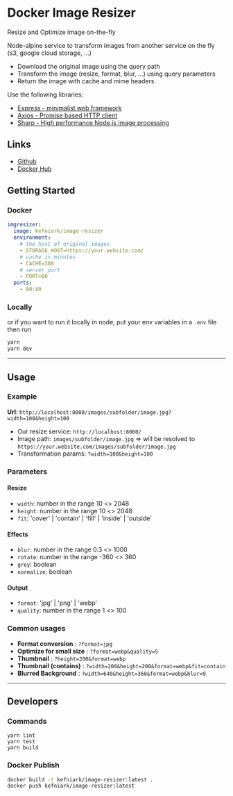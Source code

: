 # Docker Image Resizer

Resize and Optimize image on-the-fly

Node-alpine service to transform images from another service on the fly (s3, google cloud storage, ...)

- Download the original image using the query path
- Transform the image (resize, format, blur, ...) using query parameters
- Return the image with cache and mime headers

Use the following libraries:

- [Express - minimalist web framework](https://github.com/expressjs/express)
- [Axios - Promise based HTTP client](https://github.com/axios/axios)
- [Sharp - High performance Node.js image processing](https://github.com/lovell/sharp)

## Links

- [Github]()
- [Docker Hub](https://hub.docker.com/repository/docker/kefniark/image-resizer)

## Getting Started

### Docker

```yaml
imgresizer:
  image: kefniark/image-resizer
  environment:
    # the host of original images
    - STORAGE_HOST=https://your.website.com/
    # cache in minutes
    - CACHE=300
    # server port
    - PORT=80
  ports:
    - 80:80
```

### Locally

or if you want to run it locally in node, put your env variables in a `.env` file then run

```sh
yarn
yarn dev
```

---

## Usage

### Example

**Url**: `http://localhost:8000/images/subfolder/image.jpg?width=100&height=100`

- Our resize service: `http://localhost:8000/`
- Image path: `images/subfolder/image.jpg` => will be resolved to `https://your.website.com/images/subfolder/image.jpg`
- Transformation params: `?width=100&height=100`

### Parameters

#### Resize

- `width`: number in the range 10 <> 2048
- `height`: number in the range 10 <> 2048
- `fit`: 'cover' | 'contain' | 'fill' | 'inside' | 'outside'

#### Effects

- `blur`: number in the range 0.3 <> 1000
- `rotate`: number in the range -360 <> 360
- `grey`: boolean
- `normalize`: boolean

#### Output

- `format`: 'jpg' | 'png' | 'webp'
- `quality`: number in the range 1 <> 100

### Common usages

- **Format conversion** : `?format=jpg`
- **Optimize for small size** : `?format=webp&quality=5`
- **Thumbnail** : `?height=200&format=webp`
- **Thumbnail (contains)** : `?width=200&height=200&format=webp&fit=contain`
- **Blurred Background** : `?width=640&height=360&format=webp&blur=9`

---

## Developers

### Commands

```
yarn lint
yarn test
yarn build
```

### Docker Publish

```sh
docker build -t kefniark/image-resizer:latest .
docker push kefniark/image-resizer:latest
```
